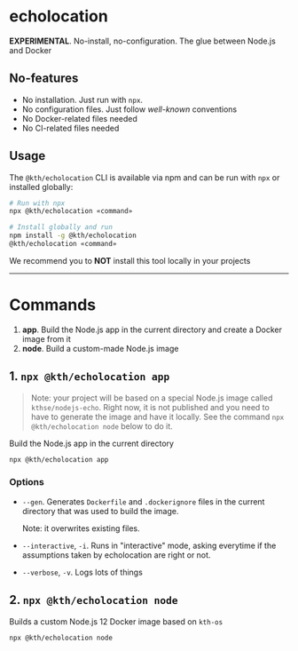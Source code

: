 # echolocation

**EXPERIMENTAL**. No-install, no-configuration. The glue between Node.js and Docker

## No-features

- No installation. Just run with `npx`.
- No configuration files. Just follow _well-known_ conventions
- No Docker-related files needed
- No CI-related files needed

## Usage

The `@kth/echolocation` CLI is available via npm and can be run with `npx` or installed globally:

```sh
# Run with npx
npx @kth/echolocation «command»

# Install globally and run
npm install -g @kth/echolocation
@kth/echolocation «command»
```

We recommend you to **NOT** install this tool locally in your projects

---

# Commands

1. **app**. Build the Node.js app in the current directory and create a Docker image from it
2. **node**. Build a custom-made Node.js image

## 1. `npx @kth/echolocation app`

> Note: your project will be based on a special Node.js image called `kthse/nodejs-echo`. Right now, it is not published and you need to have to generate the image and have it locally. See the command `npx @kth/echolocation node` below to do it.

Build the Node.js app in the current directory

```sh
npx @kth/echolocation app
```

### Options

- `--gen`. Generates `Dockerfile` and `.dockerignore` files in the current directory that was used to build the image.

  Note: it overwrites existing files.

- `--interactive`, `-i`. Runs in "interactive" mode, asking everytime if the assumptions taken by echolocation are right or not.

- `--verbose`, `-v`. Logs lots of things

## 2. `npx @kth/echolocation node`

Builds a custom Node.js 12 Docker image based on `kth-os`

```sh
npx @kth/echolocation node
```
